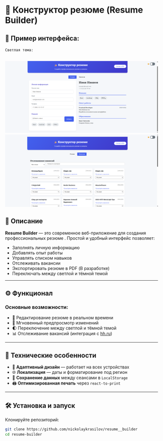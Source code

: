# 🧰 Конструктор резюме (Resume Builder)

## 📸 Пример интерфейса:
    Светлая тема:

  ![Резюме](./screenshots/1.png)
  ![Вакансии](./screenshots/2.png)
---

## 📄 Описание

**Resume Builder** — это современное веб-приложение для создания профессиональных резюме . Простой и удобный интерфейс позволяет:

-  Заполнять личную информацию  
-  Добавлять опыт работы   
-  Управлять списком навыков  
-  Отслеживать вакансии  
-  Экспортировать резюме в PDF (В разработке)  
-  Переключать между светлой и тёмной темой  

---

## ⚙️ Функционал

### Основные возможности:

- 📝 Редактирование резюме в реальном времени  
- 👀 Мгновенный предпросмотр изменений  
- 🌓 Переключение между светлой и тёмной темой  
- 📊 Отслеживание вакансий (интеграция с [hh.ru](https://hh.ru))  

---

## 🧪 Технические особенности

- 📱 **Адаптивный дизайн** — работает на всех устройствах  
- 🌐 **Локализация** — даты и форматирование под регион  
- 💾 **Сохранение данных** между сеансами в `LocalStorage`  
- 🖨️ **Оптимизированная печать** через `react-to-print`  

---

## 🛠 Установка и запуск

Клонируйте репозиторий:

```bash
git clone https://github.com/nickolaykrasilov/resume__builder
cd resume-builder

